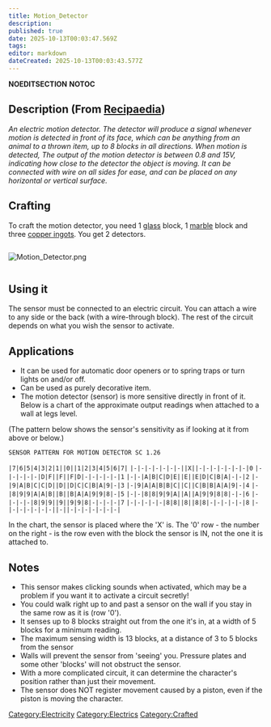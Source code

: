 ```yaml
---
title: Motion_Detector
description: 
published: true
date: 2025-10-13T00:03:47.569Z
tags: 
editor: markdown
dateCreated: 2025-10-13T00:03:43.577Z
---
```


__NOEDITSECTION__ __NOTOC__

## Description (From [Recipaedia](.. "wikilink"))

*An electric motion detector. The detector will produce a signal
whenever motion is detected in front of its face, which can be anything
from an animal to a thrown item, up to 8 blocks in all directions. When
motion is detected, The output of the motion detector is between 0.8 and
15V, indicating how close to the detector the object is moving. It can
be connected with wire on all sides for ease, and can be placed on any
horizontal or vertical surface.*

## Crafting

To craft the motion detector, you need 1 [glass](glass "wikilink")
block, 1 [marble](marble "wikilink") block and three [copper
ingots](copper_Ingot "wikilink"). You get 2 detectors.

<div style="overflow:hidden">

![Motion_Detector.png](Motion_Detector.png "Motion_Detector.png")

</div>

## Using it

The sensor must be connected to an electric circuit. You can attach a
wire to any side or the back (with a wire-through block). The rest of
the circuit depends on what you wish the sensor to activate.

## Applications

  - It can be used for automatic door openers or to spring traps or turn
    lights on and/or off.
  - Can be used as purely decorative item.
  - The motion detector (sensor) is more sensitive directly in front of
    it. Below is a chart of the approximate output readings when
    attached to a wall at legs level.

(The pattern below shows the sensor's sensitivity as if looking at it
from above or below.)

`SENSOR PATTERN FOR MOTION DETECTOR SC 1.26`

`|7|6|5|4|3|2|1||0||1|2|3|4|5|6|7|`
`|-|-|-|-|-|-|-||X||-|-|-|-|-|-|-|0`
`|-|-|-|-|-|D|F||F||F|D|-|-|-|-|-|1`
`|-|-|A|B|C|D|E||E||E|D|C|B|A|-|-|2`
`|-|9|A|B|C|C|D||D||D|C|C|B|A|9|-|3`
`|-|9|A|A|B|B|C||C||C|B|B|A|A|9|-|4`
`|-|8|9|9|A|A|B||B||B|A|A|9|9|8|-|5`
`|-|-|8|8|9|9|A||A||A|9|9|8|8|-|-|6`
`|-|-|-|-|8|9|9||9||9|9|8|-|-|-|-|7`
`|-|-|-|-|-|8|8||8||8|8|-|-|-|-|-|8`
`|-|-|-|-|-|-|-||-||-|-|-|-|-|-|-|`

In the chart, the sensor is placed where the 'X' is. The '0' row - the
number on the right - is the row even with the block the sensor is IN,
not the one it is attached to.

## Notes

  - This sensor makes clicking sounds when activated, which may be a
    problem if you want it to activate a circuit secretly\!
  - You could walk right up to and past a sensor on the wall if you stay
    in the same row as it is (row '0').
  - It senses up to 8 blocks straight out from the one it's in, at a
    width of 5 blocks for a minimum reading.
  - The maximum sensing width is 13 blocks, at a distance of 3 to 5
    blocks from the sensor
  - Walls will prevent the sensor from 'seeing' you. Pressure plates and
    some other 'blocks' will not obstruct the sensor.
  - With a more complicated circuit, it can determine the character's
    position rather than just their movement. 
  - The sensor does NOT register movement caused by a piston, even if
    the piston is moving the character.

[Category:Electricity](Category:Electricity "wikilink")
[Category:Electrics](Category:Electrics "wikilink")
[Category:Crafted](Category:Crafted "wikilink")